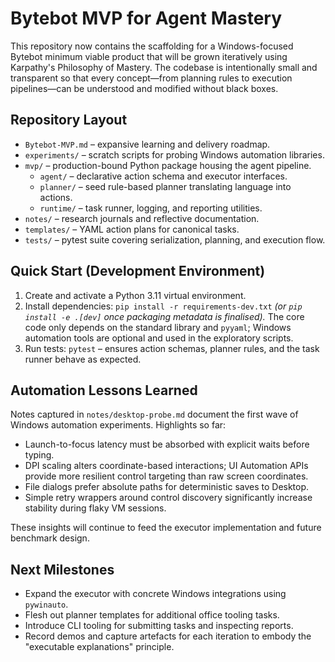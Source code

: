 # Bytebot MVP for Agent Mastery

This repository now contains the scaffolding for a Windows-focused Bytebot
minimum viable product that will be grown iteratively using Karpathy's
Philosophy of Mastery. The codebase is intentionally small and transparent so
that every concept—from planning rules to execution pipelines—can be understood
and modified without black boxes.

## Repository Layout

- `Bytebot-MVP.md` – expansive learning and delivery roadmap.
- `experiments/` – scratch scripts for probing Windows automation libraries.
- `mvp/` – production-bound Python package housing the agent pipeline.
  - `agent/` – declarative action schema and executor interfaces.
  - `planner/` – seed rule-based planner translating language into actions.
  - `runtime/` – task runner, logging, and reporting utilities.
- `notes/` – research journals and reflective documentation.
- `templates/` – YAML action plans for canonical tasks.
- `tests/` – pytest suite covering serialization, planning, and execution flow.

## Quick Start (Development Environment)

1. Create and activate a Python 3.11 virtual environment.
2. Install dependencies: `pip install -r requirements-dev.txt` *(or
   `pip install -e .[dev]` once packaging metadata is finalised).* The core code
   only depends on the standard library and `pyyaml`; Windows automation tools
   are optional and used in the exploratory scripts.
3. Run tests: `pytest` – ensures action schemas, planner rules, and the task
   runner behave as expected.

## Automation Lessons Learned

Notes captured in `notes/desktop-probe.md` document the first wave of Windows
automation experiments. Highlights so far:

- Launch-to-focus latency must be absorbed with explicit waits before typing.
- DPI scaling alters coordinate-based interactions; UI Automation APIs provide
  more resilient control targeting than raw screen coordinates.
- File dialogs prefer absolute paths for deterministic saves to Desktop.
- Simple retry wrappers around control discovery significantly increase
  stability during flaky VM sessions.

These insights will continue to feed the executor implementation and future
benchmark design.

## Next Milestones

- Expand the executor with concrete Windows integrations using `pywinauto`.
- Flesh out planner templates for additional office tooling tasks.
- Introduce CLI tooling for submitting tasks and inspecting reports.
- Record demos and capture artefacts for each iteration to embody the
  "executable explanations" principle.
